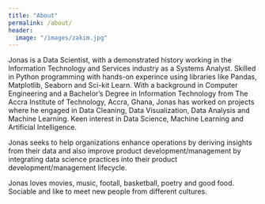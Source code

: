 ```yaml
---
title: "About"
permalink: /about/
header:
  image: "/images/zakim.jpg"
---
```


Jonas is a Data Scientist, with a demonstrated history working in the Information Technology and Services industry as a Systems Analyst. Skilled in Python programming with hands-on experince using libraries like Pandas, Matplotlib, Seaborn and Sci-kit Learn. With a background in Computer Engineering and a Bachelor’s Degree in Information Technology from The Accra Institute of Technology, Accra, Ghana, Jonas has worked on projects where he engaged in Data Cleaning, Data Visualization, Data Analysis and Machine Learning. Keen interest in Data Science, Machine Learning and Artificial Intelligence.

Jonas seeks to help organizations enhance operations by deriving insights from their data and also improve product development/management by integrating data science practices into their product development/management lifecycle.

Jonas loves movies, music, footall, basketball, poetry and good food. Sociable and like to meet new people from different cultures.
